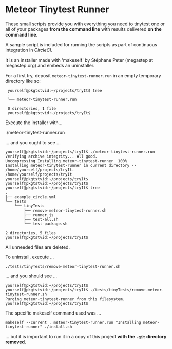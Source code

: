 # Meteor Tinytest Runner

These small scripts provide you with everything you need to tinytest one or all of your packages **from the command line** with results delivered **on the command line**.

A sample script is included for running the scripts as part of continuous integration in *CircleCI*.

It is an installer made with 'makeself' by Stéphane Peter (megastep at megastep.org) and embeds an uninstaller.

For a first try, deposit ```meteor-tinytest-runner.run``` in an empty temporary directory like so:

     yourself@pkgtstvid:~/projects/tryIt$ tree
     .
     └── meteor-tinytest-runner.run
      
     0 directories, 1 file
     yourself@pkgtstvid:~/projects/tryIt$

Execute the installer with...

   ./meteor-tinytest-runner.run

... and you ought to see ...

    yourself@pkgtstvid:~/projects/tryIt$ ./meteor-tinytest-runner.run
    Verifying archive integrity... All good.
    Uncompressing Installing meteor-tinytest-runner  100%
    Installing meteor-tinytest-runner in current directory -- /home/yourself/projects/tryIt.
    /home/yourself/projects/tryIt
    yourself@pkgtstvid:~/projects/tryIt$
    yourself@pkgtstvid:~/projects/tryIt$
    yourself@pkgtstvid:~/projects/tryIt$ tree
    .
    ├── example_circle.yml
    └── tests
        └── tinyTests
            ├── remove-meteor-tinytest-runner.sh
            ├── runner.js
            ├── test-all.sh
            └── test-package.sh

    2 directories, 5 files
    yourself@pkgtstvid:~/projects/tryIt$

All unneeded files are deleted.

To uninstall, execute ...

    ./tests/tinyTests/remove-meteor-tinytest-runner.sh

... and you should see ...

    yourself@pkgtstvid:~/projects/tryIt$
    yourself@pkgtstvid:~/projects/tryIt$ ./tests/tinyTests/remove-meteor-tinytest-runner.sh
    Purging meteor-tinytest-runner from this filesystem.
    yourself@pkgtstvid:~/projects/tryIt$


The specific makeself command used was ...

    makeself --current . meteor-tinytest-runner.run "Installing meteor-tinytest-runner" ./install.sh

... but it is important to run it in a copy of this project **with the ```.git``` directory removed**.

